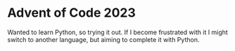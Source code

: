 # Advent of Code 2023

Wanted to learn Python, so trying it out. If I become frustrated with it I might switch to another language, but aiming to complete it with Python.
